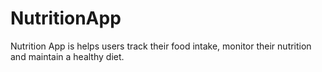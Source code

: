 # NutritionApp
Nutrition App is helps users track their food intake, monitor their nutrition and maintain a healthy diet.

